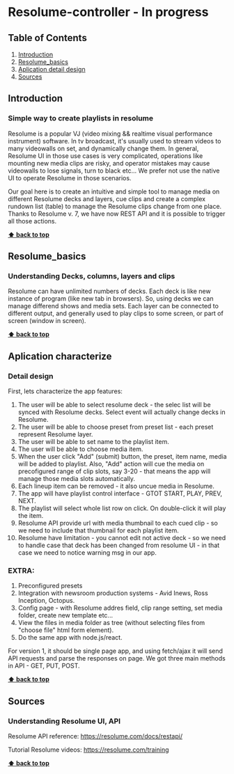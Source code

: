 # Resolume-controller - In progress

## Table of Contents
  1. [Introduction](#introduction)
  2. [Resolume_basics](#Resolume_basics)
  3. [Aplication detail design](#Aplication_detail_design)
  4. [Sources](#Sources)
  

## Introduction
### Simple way to create playlists in resolume
Resolume is a popular VJ (video  mixing && realtime visual performance instrument) software. In tv broadcast, it's usually used to stream videos to many videowalls on set, and dynamically change them. In general, Resolume UI in those use cases is very complicated, operations like mounting new media clips are risky, and operator mistakes may cause videowalls to lose signals, turn to black etc... We prefer not use the native UI to operate Resolume in those scenarios. 

Our goal here is to create an intuitive and simple tool to manage media on different Resolume decks and layers, cue clips and create a complex rundown list (table) to manage the Resolume clips change from one place. Thanks to Resolume v. 7, we have now REST API and it is possible to trigger all those actions.

**[⬆ back to top](#table-of-contents)**

## Resolume_basics
### Understanding Decks, columns, layers and clips
Resolume can have unlimited numbers of decks. Each deck is like new instance of program (like new tab in browsers). So, using decks we can manage differend shows and media sets. Each layer can be connected to different output, and generally used to play clips to some screen, or part of screen (window in screen). 

**[⬆ back to top](#table-of-contents)**

## Aplication characterize
### Detail design

First, lets characterize the app features:
1. The user will be able to select resolume deck - the selec list will be synced with Resolume decks. Select event will actually change decks in Resolume.
2. The user will be able to choose preset from preset list - each  preset represent Resolume layer.
3. The user will be able to set name to the playlist item.
4. The user will be able to choose media item.
5. When the user click "Add" (submit) button, the preset, item name, media will be added to playlist. Also, "Add" action will cue the media on precofigured range of clip slots, say 3-20 - that means the app will manage those media slots automatically. 
6. Each lineup item can be removed - it also uncue media in Resolume.
7. The app will have playlist control interface - GTOT START, PLAY, PREV, NEXT. 
8. The playlist will select whole list row on click. On double-click it will play the item.
9. Resolume API provide url with media thumbnail to each cued clip - so we need to include that thumbnail for each playlist item.
10. Resolume have limitation - you cannot edit not active deck - so we need to handle case that deck has been changed from resolume UI - in that case we need to notice warning msg in our app.

### EXTRA:
1. Preconfigured presets
2. Integration with newsroom production systems - Avid Inews, Ross Inception, Octopus.
3. Config page - with Resolume addres field, clip range setting, set media folder, create new template etc...
4. View the files in media folder as tree (without selecting files from "choose file" html form element).
5. Do the same app with node.js/react.

For version 1, it should be single page app, 
and using fetch/ajax it will send API requests and parse the responses on page.
We got three main methods in API - GET, PUT, POST.
 

**[⬆ back to top](#table-of-contents)**

## Sources
### Understanding Resolume UI, API
Resolume API reference: https://resolume.com/docs/restapi/

Tutorial Resolume videos: https://resolume.com/training

**[⬆ back to top](#table-of-contents)**
